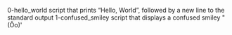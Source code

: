 0-hello_world script that prints “Hello, World”, followed by a new line to the standard output
1-confused_smiley script that displays a confused smiley "(Ôo)'
